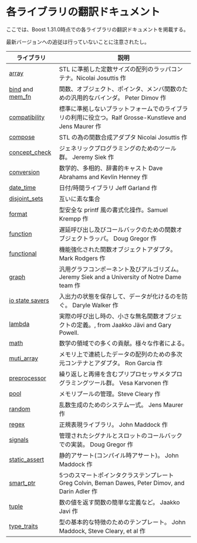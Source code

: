 # 各ライブラリの翻訳ドキュメント

ここでは、Boost 1.31.0時点での各ライブラリの翻訳ドキュメントを掲載する。

最新バージョンへの追従は行っていないことに注意されたし。

| ライブラリ | 説明 |
|---------------------------|------|
| [array](libs/array.md) | STL に準拠した定数サイズの配列のラッパコンテナ。Nicolai Josuttis 作 |
| [bind](libs/bind.md) and [mem_fn](libs/mem_fn.md) | 関数、オブジェクト、ポインタ、メンバ関数のための汎用的なバインダ。 Peter Dimov 作 |
| [compatibility](libs/compatibility.md) | 標準に準拠しないプラットフォームでのライブラリの利用に役立つ。Ralf Grosse-Kunstleve and Jens Maurer 作 |
| [compose](libs/compose.md) | STL の為の関数合成アダプタ Nicolai Josuttis 作 |
| [concept_check](libs/concept_check.md) | ジェネリックプログラミングのためのツール群。 Jeremy Siek 作 |
| [conversion](libs/conversion.md) | 数学的、多相的、辞書的キャスト Dave Abrahams and Kevlin Henney 作 |
| [date_time](libs/date_time.md) | 日付/時間ライブラリ Jeff Garland 作 |
| [disjoint_sets](libs/disjoint_sets.md) | 互いに素な集合 |
| [format](libs/format.md) | 型安全な printf 風の書式化操作。Samuel Krempp 作 |
| [function](libs/function.md) | 遅延呼び出し及びコールバックのための関数オブジェクトラッパ。 Doug Gregor 作 |
| [functional](libs/functional.md) | 機能強化された関数オブジェクトアダプタ。 Mark Rodgers 作 |
| [graph](libs/graph.md) | 汎用グラフコンポーネント及びアルゴリズム。 Jeremy Siek and a University of Notre Dame team 作 |
| [io state savers](libs/io/ios_state.md) | 入出力の状態を保存して、データが化けるのを防ぐ。 Daryle Walker 作 |
| [lambda](libs/lambda.md) | 実際の呼び出し時の、小さな無名関数オブジェクトの定義。, from Jaakko Jävi and Gary Powell. |
| [math](libs/math.md) | 数学の領域での多くの貢献。様々な作者による。 |
| [muti_array](libs/multi_array.md) | メモリ上で連続したデータの配列のための多次元コンテナとアダプタ。 Ron Garcia 作 |
| [preprocessor](libs/preprocessor.md) | 繰り返しと再帰を含むプリプロセッサメタプログラミングツール群。 Vesa Karvonen 作 |
| [pool](libs/pool.md) | メモリプールの管理。Steve Cleary 作 |
| [random](libs/random.md) | 乱数生成のためのシステム一式。 Jens Maurer 作 |
| [regex](libs/regex.md) | 正規表現ライブラリ。 John Maddock 作 |
| [signals](libs/signals.md) | 管理されたシグナルとスロットのコールバックでの実装。 Doug Gregor 作 |
| [static_assert](libs/static_assert.md) | 静的アサート(コンパイル時アサート)。 John Maddock 作 |
| [smart_ptr](libs/smart_ptr.md) | 5つのスマートポインタクラステンプレート Greg Colvin, Beman Dawes, Peter Dimov, and Darin Adler 作 |
| [tuple](libs/tuple.md) | 数の値を返す関数の簡単な定義など。 Jaakko Javi 作 |
| [type_traits](libs/type_traits.md) | 型の基本的な特徴のためのテンプレート。 John Maddock, Steve Cleary, et al 作 |

